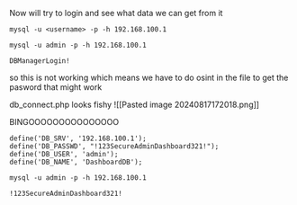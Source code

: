 Now will try to login and see what data we can get from it 
```
mysql -u <username> -p -h 192.168.100.1
```

```
mysql -u admin -p -h 192.168.100.1
```

```
DBManagerLogin!
```

so this is not working which means we have to do osint in the file to get the pasword that might work

db_connect.php looks fishy
![[Pasted image 20240817172018.png]]


BINGOOOOOOOOOOOOOOO
```
define('DB_SRV', '192.168.100.1');
define('DB_PASSWD', "!123SecureAdminDashboard321!");
define('DB_USER', 'admin');
define('DB_NAME', 'DashboardDB');
```


```
mysql -u admin -p -h 192.168.100.1
```

```
!123SecureAdminDashboard321!
```


